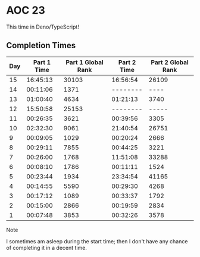 # AOC 23

This time in Deno/TypeScript!

## Completion Times
| Day | Part 1 Time | Part 1 Global Rank | Part 2 Time | Part 2 Global Rank |
|-----|-------------|--------------------|-------------|--------------------|
| 15  | 16:45:13    | 30103              | 16:56:54    | 26109              |
| 14  | 00:11:06    | 1371               | --------    | ----               |
| 13  | 01:00:40    | 4634               | 01:21:13    | 3740               |
| 12  | 15:50:58    | 25153              | --------    | -----              |
| 11  | 00:26:35    | 3621               | 00:39:56    | 3305               |
| 10  | 02:32:30    | 9061               | 21:40:54    | 26751              |
| 9   | 00:09:05    | 1029               | 00:20:24    | 2666               |
| 8   | 00:29:11    | 7855               | 00:44:25    | 3221               |
| 7   | 00:26:00    | 1768               | 11:51:08    | 33288              |
| 6   | 00:08:10    | 1786               | 00:11:11    | 1524               |
| 5   | 00:23:44    | 1934               | 23:34:54    | 41165              |
| 4   | 00:14:55    | 5590               | 00:29:30    | 4268               |
| 3   | 00:17:12    | 1089               | 00:33:37    | 1792               |
| 2   | 00:15:00    | 2866               | 00:19:59    | 2834               |
| 1   | 00:07:48    | 3853               | 00:32:26    | 3578               |

> [!NOTE]
> I sometimes am asleep during the start time; then I don't have any chance of completing it in a decent time.
